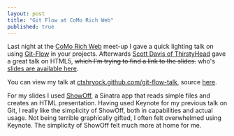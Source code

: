 ```yaml
---
layout: post
title: "Git Flow at CoMo Rich Web"
published: true 
---
```




Last night at the [CoMo Rich Web][2] meet-up I gave a quick lighting talk on using [Git-Flow][1] in your
projects. Afterwards [Scott Davis of ThirstyHead][3] gave a great talk
on HTML5, <strike> which I'm trying to find a link to the
slides.</strike> who's [slides are available here][7].

You can view my talk at [ctshryock.github.com/git-flow-talk][4], source
[here][5].

For my slides I used [ShowOff][6], a Sinatra app that reads
simple files and creates an HTML presentation.  Having used
Keynote for my previous talk on Git, I really like the simplicity of
ShowOff, both in capabilities and actual usage.  Not being terrible
graphically gifted, I often felt overwhelmed using Keynote.  The
simplicity of ShowOff felt much more at home for me.


[1]: https://github.com/nvie/gitflow
[2]: http://comorichweb.posterous.com
[3]: http://thirstyhead.com/
[4]: http://ctshryock.github.com/git-flow-talk
[5]: https://github.com/ctshryock/git-flow-talk
[6]: https://github.com/schacon/showoff
[7]: /static/pdfs/html5-1up.pdf
